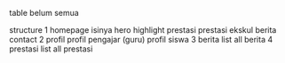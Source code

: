 table belum semua



structure
1 homepage isinya
    hero
    highlight prestasi
    prestasi
    ekskul
    berita
    contact
2 profil
    profil pengajar (guru)
    profil siswa
3 berita
    list all berita
4 prestasi
    list all prestasi

